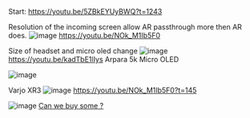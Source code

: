 Start: https://youtu.be/5ZBkEYUyBWQ?t=1243


Resolution of the incoming screen allow AR passthrough more then AR does.
![image](https://user-images.githubusercontent.com/20149493/174788226-345a2291-e4eb-447a-945c-cb952b084a97.png)
https://youtu.be/NOk_M1Ib5F0



Size of headset and micro oled change
![image](https://user-images.githubusercontent.com/20149493/174792687-591a75cb-0949-47e6-b017-f50f17d62999.png)
https://youtu.be/kadTbE1lIys
Arpara 5k Micro OLED

![image](https://user-images.githubusercontent.com/20149493/174794894-d3f4ff14-79ff-444b-98f2-eb6079d63425.png)


Varjo XR3
![image](https://user-images.githubusercontent.com/20149493/174795213-6183b4a3-1541-495f-86cb-51ec55a3eeba.png)
https://youtu.be/NOk_M1Ib5F0?t=145

![image](https://user-images.githubusercontent.com/20149493/174795402-7848ae84-030e-4477-b912-4923b200ed86.png)
[Can we buy some ?](https://fr.aliexpress.com/item/32975198897.html?spm=a2g0o.ppclist.product.12.59fcVYGJVYGJTw&pdp_npi=2%40dis%21EUR%21%E2%82%AC%20276%2C35%21%E2%82%AC%20218%2C32%21%21%21%21%21%402101d1b416558132205203434ed429%2112000021497565219%21btf&_t=pvid%3A3089cc45-4385-4e56-b3a0-d0a327931801&afTraceInfo=32975198897__pc__pcBridgePPC__xxxxxx__1655813220&gatewayAdapt=glo2fra)
